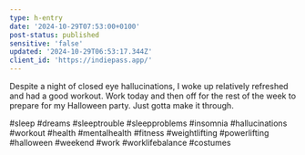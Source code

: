 ```yaml
---
type: h-entry
date: '2024-10-29T07:53:00+0100'
post-status: published
sensitive: 'false'
updated: '2024-10-29T06:53:17.344Z'
client_id: 'https://indiepass.app/'
---
```

Despite a night of closed eye hallucinations, I woke up relatively refreshed and had a good workout. Work today and then off for the rest of the week to prepare for my Halloween party. Just gotta make it through. 

#sleep #dreams #sleeptrouble #sleepproblems #insomnia #hallucinations #workout #health #mentalhealth #fitness #weightlifting #powerlifting #halloween #weekend #work #worklifebalance #costumes
